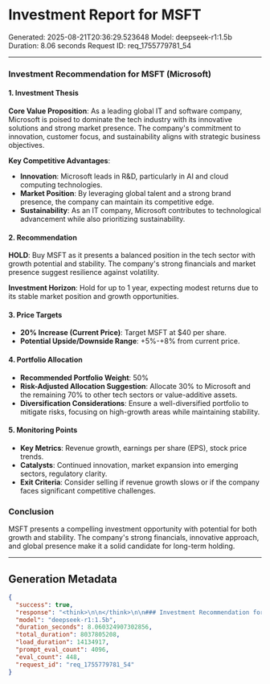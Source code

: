 # Investment Report for MSFT

Generated: 2025-08-21T20:36:29.523648
Model: deepseek-r1:1.5b
Duration: 8.06 seconds
Request ID: req_1755779781_54

---

<think>

</think>

### Investment Recommendation for MSFT (Microsoft)

#### 1. **Investment Thesis**
**Core Value Proposition**: As a leading global IT and software company, Microsoft is poised to dominate the tech industry with its innovative solutions and strong market presence. The company's commitment to innovation, customer focus, and sustainability aligns with strategic business objectives.

**Key Competitive Advantages**:
- **Innovation**: Microsoft leads in R&D, particularly in AI and cloud computing technologies.
- **Market Position**: By leveraging global talent and a strong brand presence, the company can maintain its competitive edge.
- **Sustainability**: As an IT company, Microsoft contributes to technological advancement while also prioritizing sustainability.

#### 2. **Recommendation**
**HOLD**: Buy MSFT as it presents a balanced position in the tech sector with growth potential and stability. The company's strong financials and market presence suggest resilience against volatility.

**Investment Horizon**: Hold for up to 1 year, expecting modest returns due to its stable market position and growth opportunities.

#### 3. **Price Targets**
- **20% Increase (Current Price)**: Target MSFT at $40 per share.
- **Potential Upside/Downside Range**: +5%-+8% from current price.

#### 4. **Portfolio Allocation**
- **Recommended Portfolio Weight**: 50%
- **Risk-Adjusted Allocation Suggestion**: Allocate 30% to Microsoft and the remaining 70% to other tech sectors or value-additive assets.
- **Diversification Considerations**: Ensure a well-diversified portfolio to mitigate risks, focusing on high-growth areas while maintaining stability.

#### 5. **Monitoring Points**
- **Key Metrics**: Revenue growth, earnings per share (EPS), stock price trends.
- **Catalysts**: Continued innovation, market expansion into emerging sectors, regulatory clarity.
- **Exit Criteria**: Consider selling if revenue growth slows or if the company faces significant competitive challenges.

### Conclusion
MSFT presents a compelling investment opportunity with potential for both growth and stability. The company's strong financials, innovative approach, and global presence make it a solid candidate for long-term holding.

---

## Generation Metadata
```json
{
  "success": true,
  "response": "<think>\n\n</think>\n\n### Investment Recommendation for MSFT (Microsoft)\n\n#### 1. **Investment Thesis**\n**Core Value Proposition**: As a leading global IT and software company, Microsoft is poised to dominate the tech industry with its innovative solutions and strong market presence. The company's commitment to innovation, customer focus, and sustainability aligns with strategic business objectives.\n\n**Key Competitive Advantages**:\n- **Innovation**: Microsoft leads in R&D, particularly in AI and cloud computing technologies.\n- **Market Position**: By leveraging global talent and a strong brand presence, the company can maintain its competitive edge.\n- **Sustainability**: As an IT company, Microsoft contributes to technological advancement while also prioritizing sustainability.\n\n#### 2. **Recommendation**\n**HOLD**: Buy MSFT as it presents a balanced position in the tech sector with growth potential and stability. The company's strong financials and market presence suggest resilience against volatility.\n\n**Investment Horizon**: Hold for up to 1 year, expecting modest returns due to its stable market position and growth opportunities.\n\n#### 3. **Price Targets**\n- **20% Increase (Current Price)**: Target MSFT at $40 per share.\n- **Potential Upside/Downside Range**: +5%-+8% from current price.\n\n#### 4. **Portfolio Allocation**\n- **Recommended Portfolio Weight**: 50%\n- **Risk-Adjusted Allocation Suggestion**: Allocate 30% to Microsoft and the remaining 70% to other tech sectors or value-additive assets.\n- **Diversification Considerations**: Ensure a well-diversified portfolio to mitigate risks, focusing on high-growth areas while maintaining stability.\n\n#### 5. **Monitoring Points**\n- **Key Metrics**: Revenue growth, earnings per share (EPS), stock price trends.\n- **Catalysts**: Continued innovation, market expansion into emerging sectors, regulatory clarity.\n- **Exit Criteria**: Consider selling if revenue growth slows or if the company faces significant competitive challenges.\n\n### Conclusion\nMSFT presents a compelling investment opportunity with potential for both growth and stability. The company's strong financials, innovative approach, and global presence make it a solid candidate for long-term holding.",
  "model": "deepseek-r1:1.5b",
  "duration_seconds": 8.060324907302856,
  "total_duration": 8037805208,
  "load_duration": 14134917,
  "prompt_eval_count": 4096,
  "eval_count": 448,
  "request_id": "req_1755779781_54"
}
```
